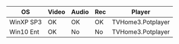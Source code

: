 OS|Video|Audio|Rec|Player
-|-|-|-|-
WinXP SP3|OK|OK|OK|TVHome3.Potplayer
Win10 Ent|OK|No|No|TVHome3.Potplayer

